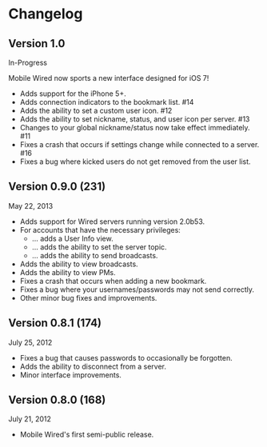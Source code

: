 # Changelog

## Version 1.0
In-Progress

<!-- Experimental: Sends a notification when your nickname is mentioned. -->

Mobile Wired now sports a new interface designed for iOS 7!

* Adds support for the iPhone 5+.
* Adds connection indicators to the bookmark list. #14
* Adds the ability to set a custom user icon. #12
* Adds the ability to set nickname, status, and user icon per server. #13
* Changes to your global nickname/status now take effect immediately. #11
* Fixes a crash that occurs if settings change while connected to a server. #16
* Fixes a bug where kicked users do not get removed from the user list.

## Version 0.9.0 (231)
May 22, 2013

* Adds support for Wired servers running version 2.0b53.
* For accounts that have the necessary privileges:
    * … adds a User Info view.
    * … adds the ability to set the server topic.
    * … adds the ability to send broadcasts.
* Adds the ability to view broadcasts.
* Adds the ability to view PMs.
* Fixes a crash that occurs when adding a new bookmark.
* Fixes a bug where your usernames/passwords may not send correctly.
* Other minor bug fixes and improvements.

## Version 0.8.1 (174)
July 25, 2012

* Fixes a bug that causes passwords to occasionally be forgotten.
* Adds the ability to disconnect from a server.
* Minor interface improvements.

## Version 0.8.0 (168)
July 21, 2012

* Mobile Wired's first semi-public release.